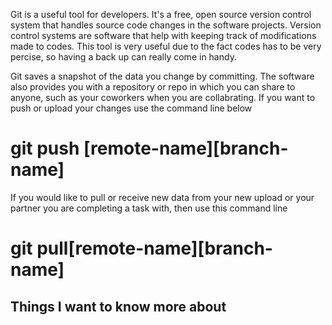 Git is a useful tool for developers. It's a free, open source version control system that handles source code changes in the software projects. Version control systems are software that help with keeping track of modifications made to codes. This tool is very useful due to the fact codes has to be very percise, so having a back up can really come in handy.

Git saves a snapshot of the data you change by committing. The software also provides you with a repository or repo in which you can share to anyone, such as your coworkers when you are collabrating. If you want to push or upload your changes use the command line below

# git push [remote-name][branch-name]

If you would like to pull or receive new data from your new upload or your partner you are completing a task with, then use this command line 

# git pull[remote-name][branch-name]

## Things I want to know more about